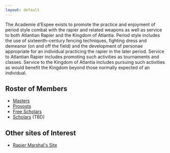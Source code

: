 ```yaml
---
layout: default
---
```


The Academie d'Espee exists to promote the practice and enjoyment of period style combat with the rapier and related weapons as well as service to both Atlantian Rapier and the Kingdom of Atlantia. Period style includes the use of sixteenth-century fencing techniques, fighting dress and demeanor (on and off the field) and the development of personae appropriate for an individual practicing the rapier in the later period. Service to Atlantian Rapier includes promoting such activities as tournaments and classes. Service to the Kingdom of Atlantia includes pursuing such activities as would benefit the Kingdom beyond those normally expected of an individual.

## Roster of Members

* [Masters](http://op.atlantia.sca.org/op_award.php?award_id=902)
* [Provosts](http://op.atlantia.sca.org/op_award.php?award_id=20)
* [Free Scholars](freescholars)
* [Scholars](scholars) (TBD)

## Other sites of Interest
* [Rapier Marshal's Site](http://rapier.atlantia.sca.org/)
